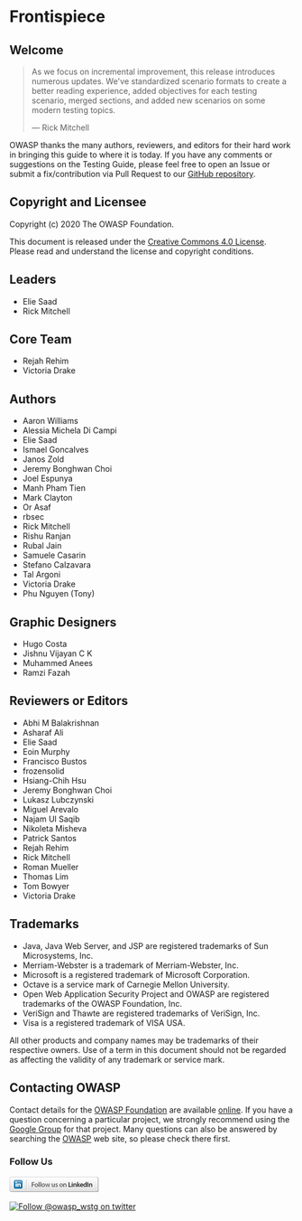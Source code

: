 # Frontispiece

## Welcome

> As we focus on incremental improvement, this release introduces numerous updates. We've standardized scenario formats to create a better reading experience, added objectives for each testing scenario, merged sections, and added new scenarios on some modern testing topics.
>
> — Rick Mitchell

OWASP thanks the many authors, reviewers, and editors for their hard work in bringing this guide to where it is today. If you have any comments or suggestions on the Testing Guide, please feel free to open an Issue or submit a fix/contribution via Pull Request to our [GitHub repository](https://github.com/OWASP/wstg/).

## Copyright and Licensee

Copyright (c) 2020 The OWASP Foundation.

This document is released under the [Creative Commons 4.0 License](https://creativecommons.org/licenses/by-sa/4.0/). Please read and understand the license and copyright conditions.

## Leaders

- Elie Saad
- Rick Mitchell

## Core Team

- Rejah Rehim
- Victoria Drake

## Authors

- Aaron Williams
- Alessia Michela Di Campi
- Elie Saad
- Ismael Goncalves
- Janos Zold
- Jeremy Bonghwan Choi
- Joel Espunya
- Manh Pham Tien
- Mark Clayton
- Or Asaf
- rbsec
- Rick Mitchell
- Rishu Ranjan
- Rubal Jain
- Samuele Casarin
- Stefano Calzavara
- Tal Argoni
- Victoria Drake
- Phu Nguyen (Tony)

## Graphic Designers

- Hugo Costa
- Jishnu Vijayan C K
- Muhammed Anees
- Ramzi Fazah

## Reviewers or Editors

- Abhi M Balakrishnan
- Asharaf Ali
- Elie Saad
- Eoin Murphy
- Francisco Bustos
- frozensolid
- Hsiang-Chih Hsu
- Jeremy Bonghwan Choi
- Lukasz Lubczynski
- Miguel Arevalo
- Najam Ul Saqib
- Nikoleta Misheva
- Patrick Santos
- Rejah Rehim
- Rick Mitchell
- Roman Mueller
- Thomas Lim
- Tom Bowyer
- Victoria Drake

## Trademarks

- Java, Java Web Server, and JSP are registered trademarks of Sun Microsystems, Inc.
- Merriam-Webster is a trademark of Merriam-Webster, Inc.
- Microsoft is a registered trademark of Microsoft Corporation.
- Octave is a service mark of Carnegie Mellon University.
- Open Web Application Security Project and OWASP are registered trademarks of the OWASP Foundation, Inc.
- VeriSign and Thawte are registered trademarks of VeriSign, Inc.
- Visa is a registered trademark of VISA USA.

All other products and company names may be trademarks of their respective owners. Use of a term in this document should not be regarded as affecting the validity of any trademark or service mark.

## Contacting OWASP

Contact details for the [OWASP Foundation](https://owasp.org/) are available [online](https://owasp.org/contact/). If you have a question concerning a particular project, we strongly recommend using the [Google Group](https://groups.google.com/a/owasp.org/forum/) for that project. Many questions can also be answered by searching the [OWASP](https://owasp.org/) web site, so please check there first.

### Follow Us

[![Follow OWASP on LinkedIn](images/follow_badge.png)](https://www.linkedin.com/company/owasp/)

[![Follow @owasp_wstg on twitter](https://img.shields.io/twitter/follow/owasp_wstg?style=social)](https://twitter.com/owasp_wstg)
